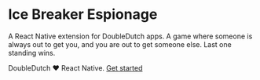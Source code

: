 # Ice Breaker Espionage

A React Native extension for DoubleDutch apps. A game where someone is always
out to get you, and you are out to get someone else. Last one standing wins.

DoubleDutch ❤️ React Native. [Get started](https://doubledutch.github.io/rn/)
